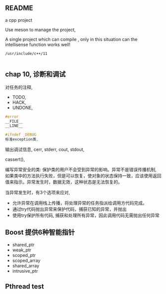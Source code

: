 ## README

a cpp project

Use meson to manage the project,

A single project which can compile , only in this situation can the intellisense function works well! 

```
/usr/include/c++/11


```

## chap 10, 诊断和调试
对任务的注释,
- TODO,
- HACK,
- UNDONE, 

```c
#error
__FILE__
__LINE__

#ifndef _DEBUG
标准exception类, 
```

输出调试信息, cerr, stderr, cout, stdout, 

cassert(), 

编写异常安全的类:
保护类的用户不会受到异常的影响。异常不是错误传播机制, 如果类中的方法执行失败，但是可以恢复，使对象的状态保持一致，应该使用返回值来指示。异常发生时，数据无效，这种状态是无法恢复的。

当异常发生时，有3个选项来应对,
- 允许异常在调用栈上传播，将处理异常的任务指派给调用方代码完成。
- 通过try代码抛出异常来保护代码，捕获已知的异常，并抛出
- 使用try保护所有代码, 捕获和处理所有异常，因此调用代码无需抛出任何异常


## Boost 提供6种智能指针

- shared_ptr
- weak_ptr
- scoped_ptr
- scoped_array
- shared_array
- intrusive_ptr


## Pthread test





